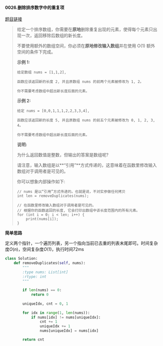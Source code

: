 #### 0026.删除排序数字中的重复项
[题目链接](https://leetcode-cn.com/problems/remove-duplicates-from-sorted-array/)
> 给定一个排序数组，你需要在**原地**删除重复出现的元素，使得每个元素只出现一次，返回移除后数组的新长度。
>
> 不要使用额外的数组空间，你必须在**原地修改输入数组**并在使用 O(1) 额外空间的条件下完成。
>
> **示例 1:**
>
> ```
> 给定数组 nums = [1,1,2], 
> 
> 函数应该返回新的长度 2, 并且原数组 nums 的前两个元素被修改为 1, 2。 
> 
> 你不需要考虑数组中超出新长度后面的元素。
> ```
>
> **示例 2:**
>
> ```
> 给定 nums = [0,0,1,1,1,2,2,3,3,4],
> 
> 函数应该返回新的长度 5, 并且原数组 nums 的前五个元素被修改为 0, 1, 2, 3, 4。
> 
> 你不需要考虑数组中超出新长度后面的元素。
> ```
>
> **说明:**
>
> 为什么返回数值是整数，但输出的答案是数组呢?
>
> 请注意，输入数组是以**“引用”**方式传递的，这意味着在函数里修改输入数组对于调用者是可见的。
>
> 你可以想象内部操作如下:
>
> ```
> // nums 是以“引用”方式传递的。也就是说，不对实参做任何拷贝
> int len = removeDuplicates(nums);
> 
> // 在函数里修改输入数组对于调用者是可见的。
> // 根据你的函数返回的长度, 它会打印出数组中该长度范围内的所有元素。
> for (int i = 0; i < len; i++) {
>     print(nums[i]);
> }
> ```

**简单思路**

定义两个指针，一个遍历列表，另一个指向当前已去重的列表末尾即可。时间复杂度$O(n)$，空间复杂度$O(1)$，执行时间72ms

```python
class Solution:
    def removeDuplicates(self, nums):
        """
        :type nums: List[int]
        :rtype: int
        """
        
        if len(nums) == 0:
            return 0
        
        uniqueIdx, cnt = 0, 1
        
        for idx in range(1, len(nums)):
            if nums[idx] != nums[uniqueIdx]:
                cnt += 1
                uniqueIdx += 1
                nums[uniqueIdx] = nums[idx]

        return cnt
```

